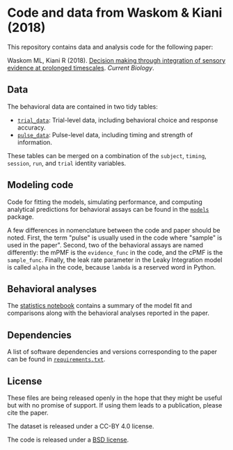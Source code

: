 # Code and data from Waskom & Kiani (2018)

This repository contains data and analysis code for the following paper:

Waskom ML, Kiani R (2018). [Decision making through integration of sensory evidence at prolonged timescales](https://www.cell.com/current-biology/fulltext/S0960-9822(18)31350-2). *Current Biology*.

## Data

The behavioral data are contained in two tidy tables:

- [`trial_data`](data/trial_data.csv): Trial-level data, including behavioral choice and response accuracy.
- [`pulse_data`](data/pulse_data.csv): Pulse-level data, including timing and strength of information.

These tables can be merged on a combination of the `subject`, `timing`, `session`, `run`, and `trial` identity variables.

## Modeling code

Code for fitting the models, simulating performance, and computing analytical predictions for behavioral assays can be found in the [`models`](./models) package.

A few differences in nomenclature between the code and paper should be noted. First, the term "pulse" is usually used in the code where "sample" is used in the paper". Second, two of the behavioral assays are named differently: the mPMF is the `evidence_func` in the code, and the cPMF is the `sample_func`. Finally, the leak rate parameter in the Leaky Integration model is called `alpha` in the code, because `lambda` is a reserved word in Python.

## Behavioral analyses

The [statistics notebook](./statistics.ipynb) contains a summary of the model fit and comparisons along with the behavioral analyses reported in the paper.

## Dependencies

A list of software dependencies and versions corresponding to the paper can be found in [`requirements.txt`](./requirements.txt).

## License

These files are being released openly in the hope that they might be useful but with no promise of support. If using them leads to a publication, please cite the paper.

The dataset is released under a CC-BY 4.0 license.

The code is released under a [BSD license](./LICENSE.md).
